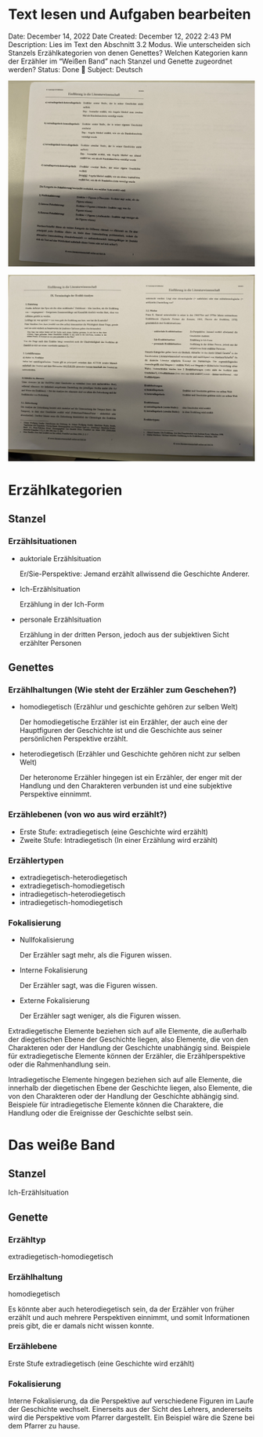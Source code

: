 # Text lesen und Aufgaben bearbeiten

Date: December 14, 2022
Date Created: December 12, 2022 2:43 PM
Description: Lies im Text den Abschnitt 3.2 Modus.
Wie unterscheiden sich Stanzels Erzählkategorien von denen Genettes?
Welchen Kategorien kann der Erzähler im “Weißen Band” nach Stanzel und Genette zugeordnet werden?
Status: Done 🙌
Subject: Deutsch

![PXL_20221208_121030093.jpg](Text%20lesen%20und%20Aufgaben%20bearbeiten/PXL_20221208_121030093.jpg)

![PXL_20221208_121023002.jpg](Text%20lesen%20und%20Aufgaben%20bearbeiten/PXL_20221208_121023002.jpg)

# Erzählkategorien

## Stanzel

### Erzählsituationen

- auktoriale Erzählsituation
    
    Er/Sie-Perspektive: Jemand erzählt allwissend die Geschichte Anderer.
    
- Ich-Erzählsituation
    
    Erzählung in der Ich-Form
    
- personale Erzählsituation
    
    Erzählung in der dritten Person, jedoch aus der subjektiven Sicht erzählter Personen
    

## Genettes

### Erzählhaltungen (Wie steht der Erzähler zum Geschehen?)

- homodiegetisch (Erzählur und geschichte gehören zur selben Welt)
    
    Der homodiegetische Erzähler ist ein Erzähler, der auch eine der Hauptfiguren der Geschichte ist und die Geschichte aus seiner persönlichen Perspektive erzählt.
    
- heterodiegetisch (Erzähler und Geschichte gehören nicht zur selben Welt)
    
    Der heteronome Erzähler hingegen ist ein Erzähler, der enger mit der Handlung und den Charakteren verbunden ist und eine subjektive Perspektive einnimmt.
    

### Erzählebenen (von wo aus wird erzählt?)

- Erste Stufe: extradiegetisch (eine Geschichte wird erzählt)
- Zweite Stufe: Intradiegetisch (In einer Erzählung wird erzählt)

### Erzählertypen

- extradiegetisch-heterodiegetisch
- extradiegetisch-homodiegetisch
- intradiegetisch-heterodiegetisch
- intradiegetisch-homodiegetisch

### Fokalisierung

- Nullfokalisierung
    
    Der Erzähler sagt mehr, als die Figuren wissen.
    
- Interne Fokalisierung
    
    Der Erzähler sagt, was die Figuren wissen.
    
- Externe Fokalisierung
    
    Der Erzähler sagt weniger, als die Figuren wissen.
    

Extradiegetische Elemente beziehen sich auf alle Elemente, die außerhalb der diegetischen Ebene der Geschichte liegen, also Elemente, die von den Charakteren oder der Handlung der Geschichte unabhängig sind. Beispiele für extradiegetische Elemente können der Erzähler, die Erzählperspektive oder die Rahmenhandlung sein.

Intradiegetische Elemente hingegen beziehen sich auf alle Elemente, die innerhalb der diegetischen Ebene der Geschichte liegen, also Elemente, die von den Charakteren oder der Handlung der Geschichte abhängig sind. Beispiele für intradiegetische Elemente können die Charaktere, die Handlung oder die Ereignisse der Geschichte selbst sein.

# Das weiße Band

## Stanzel

Ich-Erzählsituation

## Genette

### Erzähltyp

extradiegetisch-homodiegetisch

### Erzählhaltung

homodiegetisch

Es könnte aber auch heterodiegetisch sein, da der Erzähler von früher erzählt und auch mehrere Perspektiven einnimmt, und somit Informationen preis gibt, die er damals nicht wissen konnte.

### Erzählebene

Erste Stufe extradiegetisch (eine Geschichte wird erzählt)

### Fokalisierung

Interne Fokalisierung, da die Perspektive auf verschiedene Figuren im Laufe der Geschichte wechselt. Einerseits aus der Sicht des Lehrers, andererseits wird die Perspektive vom Pfarrer dargestellt. Ein Beispiel wäre die Szene bei dem Pfarrer zu hause.